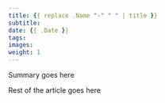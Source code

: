 ```yaml
---
title: {{ replace .Name "-" " " | title }}
subtitle:
date: {{ .Date }}
tags:
images:
weight: 1
---
```


Summary goes here

<!--more-->

Rest of the article goes here
